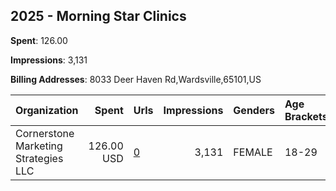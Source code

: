 ## 2025 - Morning Star Clinics 
**Spent**: 126.00

**Impressions**: 3,131

**Billing Addresses**: 8033 Deer Haven Rd,Wardsville,65101,US

|Organization|Spent|Urls|Impressions|Genders|Age Brackets|Country Codes|
|:---|---:|:---|---:|:---|:---|:---|
|Cornerstone Marketing Strategies  LLC|126.00 USD|[0](https://www.snap.com/political-ads/asset/3d0fcf56a6f51513fed20e477ef63c20b4e4aa48f7f9a0c377f9af8e16411cb5?mediaType=mp4)|3,131|FEMALE|18-29|united states|
